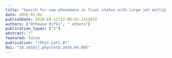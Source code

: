 ```yaml
---
title: "Search for new phenomena in final states with large jet multiplicities and missing transverse momentum with ATLAS using $sqrts =$ 13 TeV proton-proton collisions"
date: 2016-01-01
publishDate: 2020-04-11T12:00:03.215507Z
authors: ["Othmane Rifki", " others"]
publication_types: ["2"]
abstract: ""
featured: false
publication: "*Phys.Lett.B*"
doi: "10.1016/j.physletb.2016.04.005"
---
```



